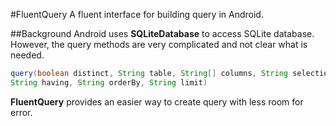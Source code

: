 #FluentQuery
A fluent interface for building query in Android.

##Background
Android uses **SQLiteDatabase** to access SQLite database. However, the query methods are very complicated and not clear what is needed.
```java
query(boolean distinct, String table, String[] columns, String selection, String[] selectionArgs, String groupBy,
String having, String orderBy, String limit)
```
**FluentQuery** provides an easier way to create query with less room for error.
